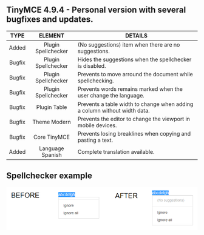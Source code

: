## TinyMCE 4.9.4 - Personal version with several bugfixes and updates.

TYPE | ELEMENT | DETAILS
:---: | :---: | --- |
Added | Plugin Spellchecker | (No suggestions) item when there are no suggestions.
Bugfix | Plugin Spellchecker | Hides the suggestions when the spellchecker is disabled.
Bugfix | Plugin Spellchecker | Prevents to move arround the document while spellchecking.
Bugfix | Plugin Spellchecker | Prevents words remains marked when the user change the language.
Bugfix | Plugin Table | Prevents a table width to change when adding a column without width data.
Bugfix | Theme Modern | Prevents the editor to change the viewport in mobile devices.
Bugfix | Core TinyMCE | Prevents losing breaklines when copying and pasting a text.
Added | Language Spanish | Complete translation available.

## Spellchecker example

![alt spellchecker](https://raw.githubusercontent.com/lrusso/tinymce/master/spellchecker.png)
